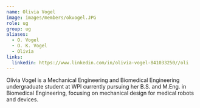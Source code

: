 ```yaml
---
name: Olivia Vogel
image: images/members/okvogel.JPG
role: ug 
group: ug
aliases:
  - O. Vogel
  - O. K. Vogel
  - Olivia
links:
  linkedin: https://www.linkedin.com/in/olivia-vogel-841033250//oli
---
```


Olivia Vogel is a Mechanical Engineering and Biomedical Engineering undergraduate student at WPI currently pursuing her B.S. and M.Eng. in Biomedical Engineering, focusing on mechanical design for medical robots and devices.
